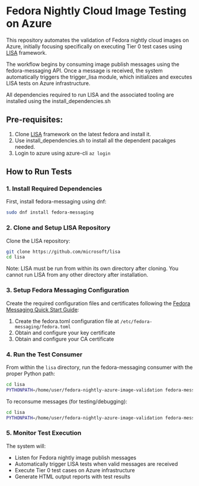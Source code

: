# Fedora Nightly Cloud Image Testing on Azure
This repository automates the validation of Fedora nightly cloud images on Azure, initially focusing specifically on executing Tier 0 test cases using [LISA](https://github.com/microsoft/lisa) framework.

The workflow begins by consuming image publish messages using the fedora-messaging API. Once a message is received, the system automatically triggers the trigger_lisa module, which initializes and executes LISA tests on Azure infrastructure.

All dependencies required to run LISA and the associated tooling are installed using the install_dependencies.sh



## Pre-requisites:

1. Clone [LISA](https://github.com/microsoft/lisa) framework on the latest fedora and install it.
2. Use install_dependencies.sh to install all the dependent pacakges needed.
3. Login to azure using azure-cli
   `az login `

## How to Run Tests

### 1. Install Required Dependencies

First, install fedora-messaging using dnf:
```bash
sudo dnf install fedora-messaging
```

### 2. Clone and Setup LISA Repository

Clone the LISA repository:
```bash
git clone https://github.com/microsoft/lisa
cd lisa
```

Note: LISA must be run from within its own directory after cloning. You cannot run LISA from any other directory after installation.

### 3. Setup Fedora Messaging Configuration

Create the required configuration files and certificates following the [Fedora Messaging Quick Start Guide](https://fedora-messaging.readthedocs.io/en/stable/user-guide/quick-start.html):

1. Create the fedora.toml configuration file at `/etc/fedora-messaging/fedora.toml`
2. Obtain and configure your key certificate
3. Obtain and configure your CA certificate

### 4. Run the Test Consumer

From within the `lisa` directory, run the fedora-messaging consumer with the proper Python path:

```bash
cd lisa
PYTHONPATH=/home/user/fedora-nightly-azure-image-validation fedora-messaging --conf /etc/fedora-messaging/fedora.toml consume --callback="consume:AzurePublishedConsumer"
```

To reconsume messages (for testing/debugging):
```bash
cd lisa
PYTHONPATH=/home/user/fedora-nightly-azure-image-validation fedora-messaging --conf /etc/fedora-messaging/fedora.toml reconsume --callback="consume:AzurePublishedConsumer" "<message-id>"
```

### 5. Monitor Test Execution

The system will:
- Listen for Fedora nightly image publish messages
- Automatically trigger LISA tests when valid messages are received
- Execute Tier 0 test cases on Azure infrastructure
- Generate HTML output reports with test results
